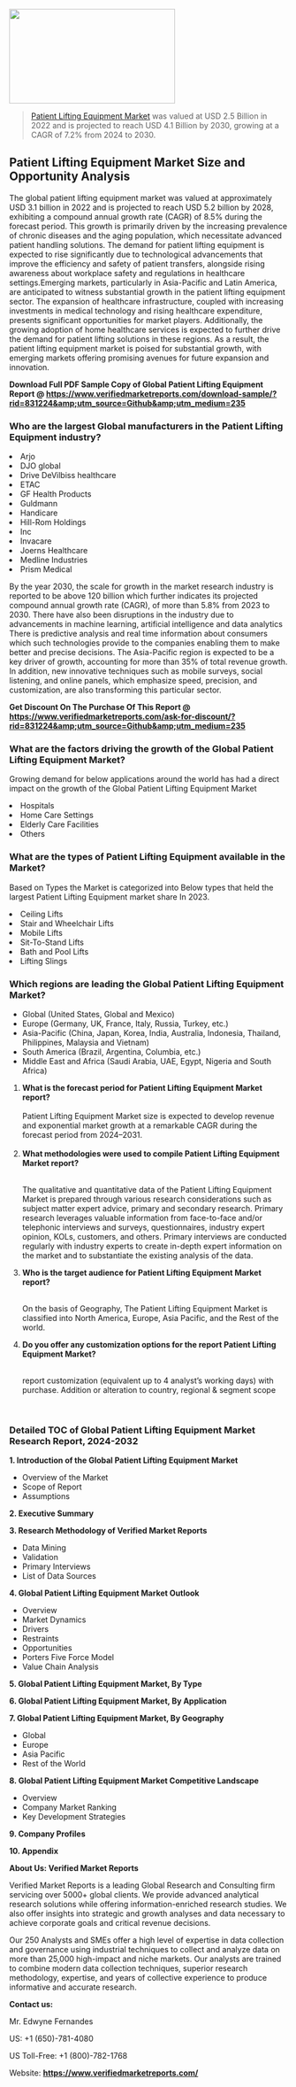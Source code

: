 <img src="https://ffe5etoiles.com/wp-content/uploads/2024/12/MST1-300x171.png" alt="" width="300" height="171" class="alignnone size-medium wp-image-20088" /><blockquote><p><p><a href="https://www.verifiedmarketreports.com/download-sample/?rid=831224&utm_source=Github&utm_medium=235" target="_blank">Patient Lifting Equipment Market</a> was valued at USD 2.5 Billion in 2022 and is projected to reach USD 4.1 Billion by 2030, growing at a CAGR of 7.2% from 2024 to 2030.</p></blockquote><p><h2>Patient Lifting Equipment Market Size and Opportunity Analysis</h2>The global patient lifting equipment market was valued at approximately USD 3.1 billion in 2022 and is projected to reach USD 5.2 billion by 2028, exhibiting a compound annual growth rate (CAGR) of 8.5% during the forecast period. This growth is primarily driven by the increasing prevalence of chronic diseases and the aging population, which necessitate advanced patient handling solutions. The demand for patient lifting equipment is expected to rise significantly due to technological advancements that improve the efficiency and safety of patient transfers, alongside rising awareness about workplace safety and regulations in healthcare settings.Emerging markets, particularly in Asia-Pacific and Latin America, are anticipated to witness substantial growth in the patient lifting equipment sector. The expansion of healthcare infrastructure, coupled with increasing investments in medical technology and rising healthcare expenditure, presents significant opportunities for market players. Additionally, the growing adoption of home healthcare services is expected to further drive the demand for patient lifting solutions in these regions. As a result, the patient lifting equipment market is poised for substantial growth, with emerging markets offering promising avenues for future expansion and innovation.</p><p class=""><strong>Download Full PDF Sample Copy of Global Patient Lifting Equipment Report @ <a href="https://www.verifiedmarketreports.com/download-sample/?rid=831224&amp;utm_source=Github&amp;utm_medium=235" target="_blank">https://www.verifiedmarketreports.com/download-sample/?rid=831224&amp;utm_source=Github&amp;utm_medium=235</a></strong></p><h3 id="" class="">Who are the largest Global manufacturers in the Patient Lifting Equipment industry?</h3><p><li>Arjo</li><li> DJO global</li><li> Drive DeVilbiss healthcare</li><li> ETAC</li><li> GF Health Products</li><li> Guldmann</li><li> Handicare</li><li> Hill-Rom Holdings</li><li> Inc</li><li> Invacare</li><li> Joerns Healthcare</li><li> Medline Industries</li><li> Prism Medical</li></p><div class=""><div class="" dir="" data-message-author-role="" data-message-id="" data-message-model-slug=""><div class=""><div class=""><div class=""><div class="" dir="" data-message-author-role="" data-message-id="" data-message-model-slug=""><div class=""><div class=""><p>By the year 2030, the scale for growth in the market research industry is reported to be above 120 billion which further indicates its projected compound annual growth rate (CAGR), of more than 5.8% from 2023 to 2030. There have also been disruptions in the industry due to advancements in machine learning, artificial intelligence and data analytics There is predictive analysis and real time information about consumers which such technologies provide to the companies enabling them to make better and precise decisions. The Asia-Pacific region is expected to be a key driver of growth, accounting for more than 35% of total revenue growth. In addition, new innovative techniques such as mobile surveys, social listening, and online panels, which emphasize speed, precision, and customization, are also transforming this particular sector.</p><p><strong>Get Discount On The Purchase Of This Report @&nbsp; <a href="https://www.verifiedmarketreports.com/ask-for-discount/?rid=831224&amp;utm_source=Github&amp;utm_medium=235" target="_blank">https://www.verifiedmarketreports.com/ask-for-discount/?rid=831224&amp;utm_source=Github&amp;utm_medium=235</a></strong></p></div></div></div></div></div></div></div></div><h3 id="" class="">What are the factors driving the growth of the Global Patient Lifting Equipment Market?</h3><p id="" class="">Growing demand for below applications around the world has had a direct impact on the growth of the Global Patient Lifting Equipment Market</p><p id="" class=""><li>Hospitals</li><li> Home Care Settings</li><li> Elderly Care Facilities</li><li> Others</li></p><h3 id="" class="">What are the types of Patient Lifting Equipment available in the Market?</h3><p id="" class="">Based on Types the Market is categorized into Below types that held the largest Patient Lifting Equipment market share In 2023.</p><p id="" class=""><li>Ceiling Lifts</li><li> Stair and Wheelchair Lifts</li><li> Mobile Lifts</li><li> Sit-To-Stand Lifts</li><li> Bath and Pool Lifts</li><li> Lifting Slings</li></p><h3 id="" class="">Which regions are leading the Global Patient Lifting Equipment Market?</h3><ul><li>Global (United States, Global and Mexico)</li><li>Europe (Germany, UK, France, Italy, Russia, Turkey, etc.)</li><li>Asia-Pacific (China, Japan, Korea, India, Australia, Indonesia, Thailand, Philippines, Malaysia and Vietnam)</li><li>South America (Brazil, Argentina, Columbia, etc.)</li><li>Middle East and Africa (Saudi Arabia, UAE, Egypt, Nigeria and South Africa)</li></ul><p><ol><li><strong>What is the forecast period for Patient Lifting Equipment Market report?<br /></strong><br /><span data-sheets-root="1" data-sheets-value="{&quot;1&quot;:2,&quot;2&quot;:&quot;XXXX size is expected to develop revenue and exponential market growth at a remarkable CAGR during the forecast period from 2024&ndash;2030.&quot;}" data-sheets-userformat="{&quot;2&quot;:12674,&quot;4&quot;:{&quot;1&quot;:2,&quot;2&quot;:16776960},&quot;10&quot;:2,&quot;11&quot;:0,&quot;15&quot;:&quot;Arial&quot;,&quot;16&quot;:12}">Patient Lifting Equipment Market size is expected to develop revenue and exponential market growth at a remarkable CAGR during the forecast period from 2024&ndash;2031.</span><br /><br /></li><li><strong>What methodologies were used to compile Patient Lifting Equipment Market report?<br /><br /></strong><p>The qualitative and quantitative data of the&nbsp;Patient Lifting Equipment Market is prepared through various research considerations such as subject matter expert advice, primary and secondary research. Primary research leverages valuable information from face-to-face and/or telephonic interviews and surveys, questionnaires, industry expert opinion, KOLs, customers, and others. Primary interviews are conducted regularly with industry experts to create in-depth expert information on the market and to substantiate the existing analysis of the data.&nbsp;</p></li><li><strong>Who is the target audience for Patient Lifting Equipment Market report?<br /><br /></strong><p>On the basis of Geography, The&nbsp;Patient Lifting Equipment Market is classified into North America, Europe, Asia Pacific, and the Rest of the world.</p></li><li><strong>Do you offer any customization options for the report Patient Lifting Equipment Market?<br /><br /></strong><p>report customization (equivalent up to 4 analyst&rsquo;s working days) with purchase. Addition or alteration to country, regional &amp; segment scope</p><p>&nbsp;</p></li></ol></p><h3 id="" class="">Detailed TOC of Global Patient Lifting Equipment Market Research Report, 2024-2032</h3><p id="" class=""><strong>1. Introduction of the Global Patient Lifting Equipment Market</strong></p><ul><li>Overview of the Market</li><li>Scope of Report</li><li>Assumptions</li></ul><p id="" class=""><strong>2. Executive Summary</strong></p><p id="" class=""><strong>3. Research Methodology of&nbsp;Verified Market Reports</strong></p><ul><li>Data Mining</li><li>Validation</li><li>Primary Interviews</li><li>List of Data Sources</li></ul><p id="" class=""><strong>4. Global Patient Lifting Equipment Market Outlook</strong></p><ul><li>Overview</li><li>Market Dynamics</li><li>Drivers</li><li>Restraints</li><li>Opportunities</li><li>Porters Five Force Model</li><li>Value Chain Analysis</li></ul><p id="" class=""><strong>5. Global Patient Lifting Equipment Market, By&nbsp;Type</strong></p><p id="" class=""><strong>6. Global Patient Lifting Equipment Market, By Application</strong></p><p id="" class=""><strong>7. Global Patient Lifting Equipment Market, By Geography</strong></p><ul><li>Global</li><li>Europe</li><li>Asia Pacific</li><li>Rest of the World</li></ul><p id="" class=""><strong>8. Global Patient Lifting Equipment Market Competitive Landscape</strong></p><ul><li>Overview</li><li>Company Market Ranking</li><li>Key Development Strategies</li></ul><p id="" class=""><strong>9. Company Profiles</strong></p><p id="" class=""><strong>10. Appendix</strong></p><p id="" class=""><strong>About Us: Verified Market Reports</strong></p><p id="" class="">Verified Market Reports is a leading Global Research and Consulting firm servicing over 5000+ global clients. We provide advanced analytical research solutions while offering information-enriched research studies. We also offer insights into strategic and growth analyses and data necessary to achieve corporate goals and critical revenue decisions.</p><p id="" class="">Our 250 Analysts and SMEs offer a high level of expertise in data collection and governance using industrial techniques to collect and analyze data on more than 25,000 high-impact and niche markets. Our analysts are trained to combine modern data collection techniques, superior research methodology, expertise, and years of collective experience to produce informative and accurate research.</p><p id="" class=""><strong>Contact us:</strong></p><p id="" class="">Mr. Edwyne Fernandes</p><p id="" class="">US: +1 (650)-781-4080</p><p id="" class="">US Toll-Free: +1 (800)-782-1768</p><p id="" class="">Website: <a target="" data-test-app-aware-link=""><strong>https://www.verifiedmarketreports.com/</strong></a></p>
